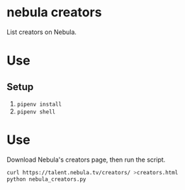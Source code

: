 # nebula creators

List creators on Nebula.

# Use

## Setup

1. `pipenv install`
1. `pipenv shell`

# Use

Download Nebula's creators page, then run the script.

```bash
curl https://talent.nebula.tv/creators/ >creators.html
python nebula_creators.py
```
